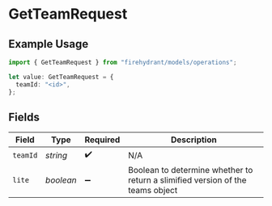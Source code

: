 # GetTeamRequest

## Example Usage

```typescript
import { GetTeamRequest } from "firehydrant/models/operations";

let value: GetTeamRequest = {
  teamId: "<id>",
};
```

## Fields

| Field                                                                          | Type                                                                           | Required                                                                       | Description                                                                    |
| ------------------------------------------------------------------------------ | ------------------------------------------------------------------------------ | ------------------------------------------------------------------------------ | ------------------------------------------------------------------------------ |
| `teamId`                                                                       | *string*                                                                       | :heavy_check_mark:                                                             | N/A                                                                            |
| `lite`                                                                         | *boolean*                                                                      | :heavy_minus_sign:                                                             | Boolean to determine whether to return a slimified version of the teams object |